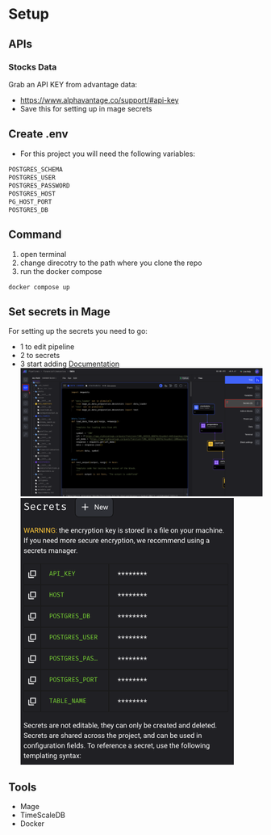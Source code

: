 # Setup

## APIs
### Stocks Data
Grab an API KEY from advantage data:
- https://www.alphavantage.co/support/#api-key
- Save this for setting up in mage secrets

## Create .env
- For this project you will need the following variables:
```
POSTGRES_SCHEMA
POSTGRES_USER
POSTGRES_PASSWORD
POSTGRES_HOST
PG_HOST_PORT
POSTGRES_DB
```
## Command
1. open terminal
2. change direcotry to the path where you clone the repo
3. run the docker compose
```
docker compose up
```

## Set secrets in Mage
For setting up the secrets you need to go:
- 1 to edit pipeline
- 2 to secrets
- 3 start adding
[Documentation](https://docs.mage.ai/development/variables/secrets)
![Image1](./images/MageSecrets1.png)
![Image2](./images/MageSecrets2.png)

## Tools
- Mage
- TimeScaleDB
- Docker
